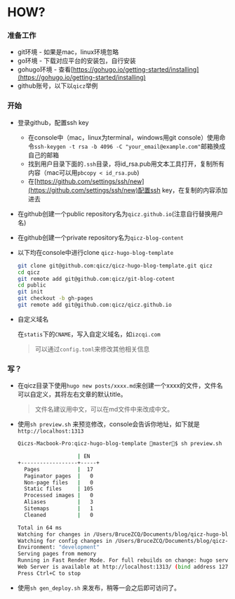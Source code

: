 # HOW?

### 准备工作

- git环境 - 如果是mac，linux环境忽略
- go环境 - 下载对应平台的安装包，自行安装
- gohugo环境 - 查看[https://gohugo.io/getting-started/installing](https://gohugo.io/getting-started/installing)
- github账号，以下以`qicz`举例



### 开始

- 登录github，配置ssh key
  - 在console中（mac，linux为terminal，windows用git console）使用命令`ssh-keygen -t rsa -b 4096 -C "your_email@example.com"`邮箱换成自己的邮箱
  - 找到用户目录下面的`.ssh`目录，将id_rsa.pub用文本工具打开，复制所有内容（mac可以用`pbcopy < id_rsa.pub`)
  - 在[https://github.com/settings/ssh/new](https://github.com/settings/ssh/new)配置ssh key，在复制的内容添加进去

- 在github创建一个public repository名为`qicz.github.io`(注意自行替换用户名)

- 在github创建一个private repository名为`qicz-blog-content`

- 以下均在console中进行clone `qicz-hugo-blog-template`

  ```bash
  git clone git@github.com:qicz/qicz-hugo-blog-template.git qicz 
  cd qicz 
  git remote add git@github.com:qicz/git-blog-cotent
  cd public 
  git init
  git checkout -b gh-pages
  git remote add git@github.com:qicz/qicz.github.io
  ```

- 自定义域名

  在`statis`下的`CNAME`，写入自定义域名，如`izcqi.com`

  > 可以通过`config.toml`来修改其他相关信息

### 写？

- 在qicz目录下使用`hugo new posts/xxxx.md`来创建一个xxxx的文件，文件名可以自定义，其将左右文章的默认title。

  > 文件名建议用中文，可以在md文件中来改成中文。

- 使用`sh preview.sh` 来预览修改，console会告诉你地址，如下就是 `http://localhost:1313`

  ```bash
  Qiczs-Macbook-Pro:qicz-hugo-blog-template master$ sh preview.sh 
  
                     | EN   
  +------------------+-----+
    Pages            |  17  
    Paginator pages  |   0  
    Non-page files   |   0  
    Static files     | 105  
    Processed images |   0  
    Aliases          |   3  
    Sitemaps         |   1  
    Cleaned          |   0  
  
  Total in 64 ms
  Watching for changes in /Users/BruceZCQ/Documents/blog/qicz-hugo-blog-template/{archetypes,content,static,themes}
  Watching for config changes in /Users/BruceZCQ/Documents/blog/qicz-hugo-blog-template/config.toml
  Environment: "development"
  Serving pages from memory
  Running in Fast Render Mode. For full rebuilds on change: hugo server --disableFastRender
  Web Server is available at http://localhost:1313/ (bind address 127.0.0.1)
  Press Ctrl+C to stop
  ```

- 使用`sh gen_deploy.sh` 来发布，稍等一会之后即可访问了。